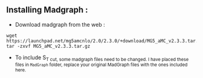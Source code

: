 ## Installing Madgraph :
* Download madgraph from the web : 

```
wget https://launchpad.net/mg5amcnlo/2.0/2.3.0/+download/MG5_aMC_v2.3.3.tar.gz 
tar -zxvf MG5_aMC_v2.3.3.tar.gz
```

* To include S<sub>T  cut, some madgraph files need to be changed. I have placed these files in `MadGraph` folder, replace your original MadGraph files with the ones included here. 

